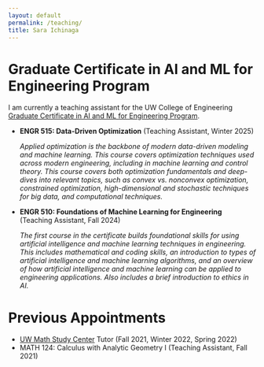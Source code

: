 ```yaml
---
layout: default
permalink: /teaching/
title: Sara Ichinaga
---
```


# Graduate Certificate in AI and ML for Engineering Program
I am currently a teaching assistant for the UW College of Engineering [Graduate Certificate in AI and ML for Engineering Program](https://www.engr.washington.edu/admission/professional-masters-certificates/artificial-intelligence-and-machine-learning-certificate).

- **ENGR 515: Data-Driven Optimization** (Teaching Assistant, Winter 2025)

    _Applied optimization is the backbone of modern data-driven modeling and machine learning. This course covers optimization techniques used across modern engineering, including in machine learning and control theory. This course covers both optimization fundamentals and deep-dives into relevant topics, such as convex vs. nonconvex optimization, constrained optimization, high-dimensional and stochastic techniques for big data, and computational techniques._

- **ENGR 510: Foundations of Machine Learning for Engineering** (Teaching Assistant, Fall 2024)

    _The first course in the certificate builds foundational skills for using artificial intelligence and machine learning techniques in engineering. This includes mathematical and coding skills, an introduction to types of artificial intelligence and machine learning algorithms, and an overview of how artificial intelligence and machine learning can be applied to engineering applications. Also includes a brief introduction to ethics in AI._

# Previous Appointments
- [UW Math Study Center](https://sites.math.washington.edu/~msc/) Tutor (Fall 2021, Winter 2022, Spring 2022)
- MATH 124: Calculus with Analytic Geometry I (Teaching Assistant, Fall 2021)
